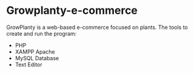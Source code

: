 # Growplanty-e-commerce
GrowPlanty is a web-based e-commerce focused on plants.
The tools to create and run the program:
 - PHP
 - XAMPP Apache
 - MySQL Database
 - Text Editor
